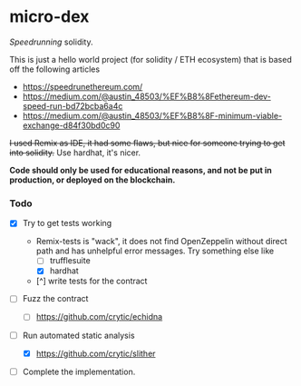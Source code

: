 # micro-dex
_Speedrunning_ solidity.

This is just a hello world project (for solidity / ETH ecosystem) that is based off the following articles 
- https://speedrunethereum.com/
- https://medium.com/@austin_48503/%EF%B8%8Fethereum-dev-speed-run-bd72bcba6a4c
- https://medium.com/@austin_48503/%EF%B8%8F-minimum-viable-exchange-d84f30bd0c90

~~I used Remix as IDE, it had some flaws, but nice for someone trying to get into solidity.~~ Use hardhat, it's nicer.

**Code should only be used for educational reasons, and not be put in production, or deployed on the blockchain.**

### Todo
- [x] Try to get tests working
    - Remix-tests is "wack", it does not find OpenZeppelin without direct path and has unhelpful error messages. Try something else like  
        - [ ] trufflesuite
        - [x] hardhat
    - [^] write tests for the contract

- [ ] Fuzz the contract

    - [ ] https://github.com/crytic/echidna

- [ ] Run automated static analysis

    - [x] https://github.com/crytic/slither

- [ ] Complete the implementation.

